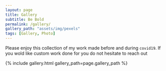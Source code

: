 ```yaml
---
layout: page
title: Gallery
subtitle: Be Bold
permalink: /gallery/
gallery_path: "assets/img/pexels"
tags: [Gallery, Photo]
---
```


Please enjoy this collection of my work made before and during `covid19`.
If you wold like custom work done for you do not hesitate to reach out


{% include gallery.html gallery_path=page.gallery_path %}
